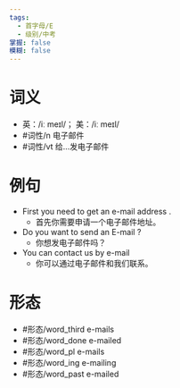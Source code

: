 ```yaml
---
tags:
  - 首字母/E
  - 级别/中考
掌握: false
模糊: false
---
```

# 词义
- 英：/iː meɪl/； 美：/iː meɪl/
- #词性/n  电子邮件
- #词性/vt  给…发电子邮件
# 例句
- First you need to get an e-mail address .
	- 首先你需要申请一个电子邮件地址。
- Do you want to send an E-mail ?
	- 你想发电子邮件吗？
- You can contact us by e-mail
	- 你可以通过电子邮件和我们联系。
# 形态
- #形态/word_third e-mails
- #形态/word_done e-mailed
- #形态/word_pl e-mails
- #形态/word_ing e-mailing
- #形态/word_past e-mailed
